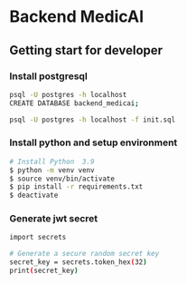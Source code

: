 # Backend MedicAI

## Getting start for developer

### Install postgresql

```bash
psql -U postgres -h localhost
CREATE DATABASE backend_medicai;

psql -U postgres -h localhost -f init.sql 
```

### Install python and setup environment

```bash
# Install Python  3.9
$ python -m venv venv
$ source venv/bin/activate
$ pip install -r requirements.txt
$ deactivate
```

### Generate jwt secret

```bash
import secrets

# Generate a secure random secret key
secret_key = secrets.token_hex(32)
print(secret_key)
```